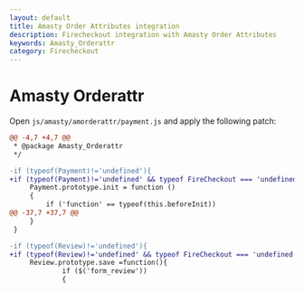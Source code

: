 ```yaml
---
layout: default
title: Amasty Order Attributes integration
description: Firecheckout integration with Amasty Order Attributes
keywords: Amasty_Orderattr
category: Firecheckout
---
```


# Amasty Orderattr

Open `js/amasty/amorderattr/payment.js` and apply the following patch:

```diff
@@ -4,7 +4,7 @@
 * @package Amasty_Orderattr
 */

-if (typeof(Payment)!='undefined'){
+if (typeof(Payment)!='undefined' && typeof FireCheckout === 'undefined'){
     Payment.prototype.init = function ()
     {
         if ('function' == typeof(this.beforeInit))
@@ -37,7 +37,7 @@
     }
 }

-if (typeof(Review)!='undefined'){
+if (typeof(Review)!='undefined' && typeof FireCheckout === 'undefined'){
     Review.prototype.save =function(){
             if ($('form_review'))
             {
```
